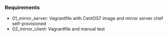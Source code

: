 ### Requirements
* 01_mirror_server: Vagrantfile with CentOS7 image and mirror server chef self-provisioned
* 02_mirror_client: Vagrantfile and manual test

